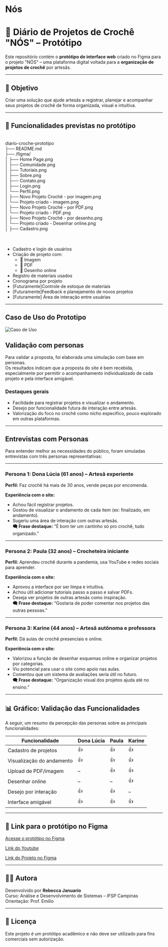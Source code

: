 # Nós


# 🧶 Diário de Projetos de Crochê "NÓS" – Protótipo

Este repositório contém o **protótipo de interface web** criado no Figma para o projeto "NÓS" – uma plataforma digital voltada para a **organização de projetos de crochê** por artesãs.

---



## 🎯 Objetivo

Criar uma solução que ajude artesãs a registrar, planejar e acompanhar seus projetos de crochê de forma organizada, visual e intuitiva.

---

## 📌 Funcionalidades previstas no protótipo

<br>
diario-croche-prototipo<br>
├── README.md<br>
├── /figma/<br>
│   ├── Home Page.png<br>
│   ├── Comunidade.png<br>
│   ├── Tutoriais.png<br>
│   ├── Sobre.png<br>
│   ├── Contato.png<br>
│   ├── Login.png<br>
│       └── Perfil.png<br>
│   ├── Novo Projeto Crochê - por imagem.png<br>
│       └── Projeto criado - imagem.png<br>
│   ├── Novo Projeto Crochê - por PDF.png<br>
│       └── Projeto criado - PDF.png<br>
│   ├── Novo Projeto Crochê - por desenho.png<br>
│       └── Projeto criado - Desenhar online.png<br>
│   ├── Cadastro.png<br>
<br>
<br>

- Cadastro e login de usuários
- Criação de projeto com:
  - 🔘 Imagem
  - 🔘 PDF
  - 🔘 Desenho online
- Registro de materiais usados
- Cronograma por projeto
- [Futuramente]Controle de estoque de materiais
- [Futuramente]Feedback e planejamento de novos projetos
- [Futuramente] Área de interação entre usuárias

---
## Caso de Uso do Prototipo 

![Caso de Uso](https://github.com/user-attachments/assets/12ae084c-2ec1-448a-b77a-de4f5900096d)





##  Validação com personas

Para validar a proposta, foi elaborada uma simulação com base em personas.  
Os resultados indicam que a proposta do site é bem recebida, especialmente por permitir o acompanhamento individualizado de cada projeto e pela interface amigável.

###  Destaques gerais

- Facilidade para registrar projetos e visualizar o andamento.
- Desejo por funcionalidade futura de interação entre artesãs.
- Valorização do foco no crochê como nicho específico, pouco explorado em outras plataformas.

---

##  Entrevistas com Personas

Para entender melhor as necessidades do público, foram simuladas entrevistas com três personas representativas:

---

###  Persona 1: **Dona Lúcia (61 anos)** – Artesã experiente  
**Perfil:** Faz crochê há mais de 30 anos, vende peças por encomenda.  

**Experiência com o site:**  
- Achou fácil registrar projetos.  
- Gostou de visualizar o andamento de cada item (ex: finalizado, em andamento).  
- Sugeriu uma área de interação com outras artesãs.  
**🗨️ Frase destaque:** “É bom ter um cantinho só pro crochê, tudo organizado.”

---

###  Persona 2: **Paula (32 anos)** – Crocheteira iniciante  
**Perfil:** Aprendeu crochê durante a pandemia, usa YouTube e redes sociais para aprender.  

**Experiência com o site:**  
- Aprovou a interface por ser limpa e intuitiva.  
- Achou útil adicionar tutoriais passo a passo e salvar PDFs.  
- Deseja ver projetos de outras artesãs como inspiração.  
**🗨️ Frase destaque:** “Gostaria de poder comentar nos projetos das outras pessoas.”

---

###  Persona 3: **Karine (44 anos)** – Artesã autônoma e professora  
**Perfil:** Dá aulas de crochê presenciais e online.  

**Experiência com o site:**  
- Valorizou a função de desenhar esquemas online e organizar projetos por categorias.  
- Viu potencial para usar o site como apoio nas aulas.  
- Comentou que um sistema de avaliações seria útil no futuro.  
**🗨️ Frase destaque:** “Organização visual dos projetos ajuda até no ensino.”

---

## 📊 Gráfico: Validação das Funcionalidades

A seguir, um resumo da percepção das personas sobre as principais funcionalidades:

| Funcionalidade             | Dona Lúcia | Paula | Karine |
|---------------------------|------------|--------|--------|
| Cadastro de projetos      | 👍         | 👍     | 👍     |
| Visualização do andamento | 👍         | 👍     | 👍     |
| Upload de PDF/imagem      | –          | 👍     | 👍     |
| Desenhar online           | –          | –      | 👍     |
| Desejo por interação      | 👍         | 👍     | –      |
| Interface amigável        | 👍         | 👍     | 👍     |

---




## 🔗 Link para o protótipo no Figma

[Acesse o protótipo no Figma](https://www.figma.com/proto/8zCks94mNkPDATxEIRV1iJ/PROJETO-TCC-PROTOTIPO-SITE-N%C3%93S?page-id=0%3A1&node-id=611-1071&viewport=-3618%2C798%2C0.36&t=HessaM2QH2spbAox-1&scaling=scale-down&content-scaling=fixed&starting-point-node-id=687%3A2466)

[Link do Youtube](https://youtu.be/-AfUEOf9eAs)

[Link do Projeto no Figma](https://www.figma.com/design/8zCks94mNkPDATxEIRV1iJ/PROJETO-TCC-PROTOTIPO-SITE-N%C3%93S?node-id=756-2415&t=d1uxBuK7KOcyOeIv-1)

---
## 👩‍💻 Autora

Desenvolvido por **Rebecca Januario**  
Curso: Análise e Desenvolvimento de Sistemas – IFSP Campinas  
Orientação: Prof. Emilio

---

## 📄 Licença

Este projeto é um protótipo acadêmico e não deve ser utilizado para fins comerciais sem autorização.
